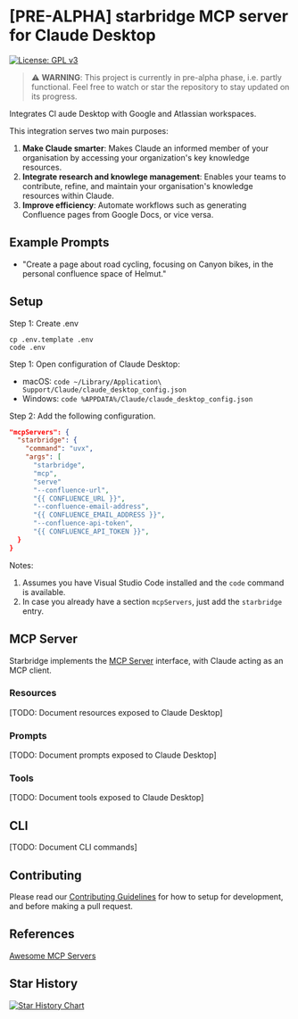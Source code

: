 # [PRE-ALPHA] starbridge MCP server for Claude Desktop

[![License: GPL v3](https://img.shields.io/badge/License-GPLv3-blue.svg)](LICENSE.md)

> ⚠️ **WARNING**: This project is currently in pre-alpha phase, i.e. partly functional. Feel free to watch or star the repository to stay updated on its progress.


Integrates Cl aude Desktop with Google and Atlassian workspaces.

This integration serves two main purposes:
1. **Make Claude smarter**: Makes Claude an informed member of your organisation by accessing your organization's key knowledge resources.
2. **Integrate research and knowlege management**: Enables your teams to contribute, refine, and maintain your organisation's knowledge resources within Claude.
3. **Improve efficiency**: Automate workflows such as generating Confluence pages from Google Docs, or vice versa.

## Example Prompts

* "Create a page about road cycling, focusing on Canyon bikes, in the personal confluence space of Helmut."

## Setup

Step 1: Create .env


```shell
cp .env.template .env
code .env
```

Step 1: Open configuration of Claude Desktop:
- macOS: `code ~/Library/Application\ Support/Claude/claude_desktop_config.json`
- Windows: `code %APPDATA%/Claude/claude_desktop_config.json`

Step 2: Add the following configuration.

```json
"mcpServers": {
  "starbridge": {
    "command": "uvx",
    "args": [
      "starbridge",
      "mcp",
      "serve"
      "--confluence-url",
      "{{ CONFLUENCE_URL }}",
      "--confluence-email-address",
      "{{ CONFLUENCE_EMAIL_ADDRESS }}",
      "--confluence-api-token",
      "{{ CONFLUENCE_API_TOKEN }}",
  }
}
```

Notes:
1. Assumes you have Visual Studio Code installed and the `code` command is available.
2. In case you already have a section ```mcpServers```, just add the ```starbridge``` entry.

## MCP Server

Starbridge implements the [MCP Server](https://modelcontextprotocol.io/docs/concepts/architecture) interface, with Claude acting as an MCP client.

### Resources

[TODO: Document resources exposed to Claude Desktop]

### Prompts

[TODO: Document prompts exposed to Claude Desktop]

### Tools

[TODO: Document tools exposed to Claude Desktop]

## CLI

[TODO: Document CLI commands]

## Contributing

Please read our [Contributing Guidelines](CONTRIBUTING.md) for how to setup for development, and before making a pull request.

## References

[Awesome MCP Servers](https://github.com/punkpeye/awesome-mcp-servers)

## Star History

<a href="https://star-history.com/#helmut-hoffer-von-ankershoffen/starbridge&Date">
 <picture>
   <source media="(prefers-color-scheme: dark)" srcset="https://api.star-history.com/svg?repos=helmut-hoffer-von-ankershoffen/starbridge&type=Date&theme=dark" />
   <source media="(prefers-color-scheme: light)" srcset="https://api.star-history.com/svg?repos=helmut-hoffer-von-ankershoffen/starbridge&type=Date" />
   <img alt="Star History Chart" src="https://api.star-history.com/svg?repos=helmut-hoffer-von-ankershoffen/starbridge&type=Date" />
 </picture>
</a>
